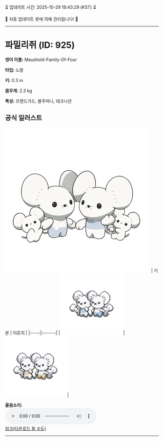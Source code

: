 
⏳ 업데이트 시간: 2025-10-29 18:43:29 (KST) ⏳

🤖 자동 업데이트 봇에 의해 관리됩니다! 🤖

---

# 파밀리쥐 (ID: 925)
**영어 이름:** Maushold-Family-Of-Four

**타입:** 노말

**키:** 0.3 m

**몸무게:** 2.3 kg

**특성:** 프렌드가드, 볼주머니, 테크니션

## 공식 일러스트
![](https://raw.githubusercontent.com/PokeAPI/sprites/master/sprites/pokemon/other/official-artwork/925.png)
| 기본 | 이로치 |
|:----:|:------:|
| <img src="https://raw.githubusercontent.com/PokeAPI/sprites/master/sprites/pokemon/925.png" width="200"> | <img src="https://raw.githubusercontent.com/PokeAPI/sprites/master/sprites/pokemon/shiny/925.png" width="200"> |

**울음소리:**<br><audio controls src="https://raw.githubusercontent.com/PokeAPI/cries/main/cries/pokemon/latest/925.ogg"></audio><br> [링크(다운로드 될 수도)](https://raw.githubusercontent.com/PokeAPI/cries/main/cries/pokemon/latest/925.ogg)


---
